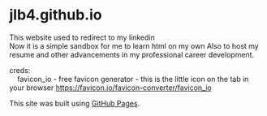 # jlb4.github.io


This website used to redirect to my linkedin  
Now it is a simple sandbox for me to learn html on my own 
Also to host my resume and other advancements in my professional career development.  

creds:<br>
&nbsp;&nbsp;&nbsp;&nbsp;favicon_io - free favicon generator - this is the little icon on the tab in your browser https://favicon.io/favicon-converter/favicon_io 
    
This site was built using [GitHub Pages](https://pages.github.com/).

